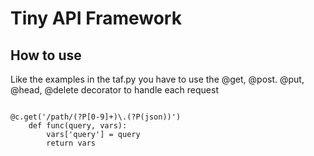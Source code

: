 # Tiny API Framework

## How to use

Like the examples in the taf.py you have to use the @get, @post. @put, @head, @delete decorator
to handle each request
<pre><code>
@c.get('/path/(?P<a>[0-9]+)\.(?P<format>(json))')
    def func(query, vars):
        vars['query'] = query
        return vars
</code></pre>
